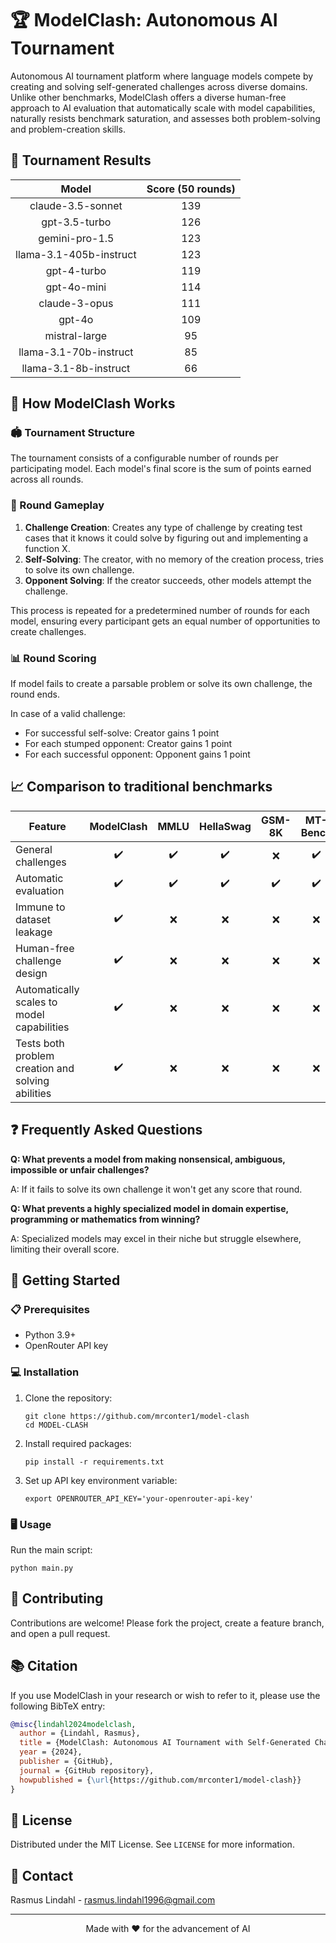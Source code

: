 # 🏆 ModelClash: Autonomous AI Tournament

Autonomous AI tournament platform where language models compete by creating and solving self-generated challenges across diverse domains. Unlike other benchmarks, ModelClash offers a diverse human-free approach to AI evaluation that automatically scale with model capabilities, naturally resists benchmark saturation, and assesses both problem-solving and problem-creation skills.

## 🏅 Tournament Results

<div align="center">

| Model                   | Score (50 rounds) |
|:-----------------------:|:-----:|
| claude-3.5-sonnet       | 139   |
| gpt-3.5-turbo           | 126   |
| gemini-pro-1.5          | 123   |
| llama-3.1-405b-instruct | 123   |
| gpt-4-turbo             | 119   |
| gpt-4o-mini             | 114   |
| claude-3-opus           | 111   |
| gpt-4o                  | 109   |
| mistral-large           | 95    |
| llama-3.1-70b-instruct  | 85    |
| llama-3.1-8b-instruct   | 66    |

</div>

## 🧠 How ModelClash Works

### 🏟️ Tournament Structure

The tournament consists of a configurable number of rounds per participating model. Each model's final score is the sum of points earned across all rounds.

### 🎯 Round Gameplay

1. **Challenge Creation**: Creates any type of challenge by creating test cases that it knows it could solve by figuring out and implementing a function X.
2. **Self-Solving**: The creator, with no memory of the creation process, tries to solve its own challenge.
3. **Opponent Solving**: If the creator succeeds, other models attempt the challenge.

This process is repeated for a predetermined number of rounds for each model, ensuring every participant gets an equal number of opportunities to create challenges.

### 📊 Round Scoring

If model fails to create a parsable problem or solve its own challenge, the round ends.

In case of a valid challenge:
- For successful self-solve: Creator gains 1 point
- For each stumped opponent: Creator gains 1 point
- For each successful opponent: Opponent gains 1 point

## 📈 Comparison to traditional benchmarks

| Feature                                           | ModelClash | MMLU | HellaSwag | GSM-8K | MT-Bench | AlpacaEval | Chatbot Arena |
|---------------------------------------------------|:----------:|:----:|:---------:|:------:|:--------:|:----------:|:-------------:|
| General challenges                                |     ✔️     |  ✔️  |     ✔️    |   ❌   |    ✔️    |     ❌     |      ✔️       |
| Automatic evaluation                              |     ✔️     |  ✔️  |     ✔️    |   ✔️   |    ✔️    |     ✔️     |      ❌       |
| Immune to dataset leakage                         |     ✔️     |  ❌  |     ❌    |   ❌   |    ❌    |     ❌     |      ✔️       |
| Human-free challenge design                       |     ✔️     |  ❌  |     ❌    |   ❌   |    ❌    |     ❌     |      ❌       |
| Automatically scales to model capabilities        |     ✔️     |  ❌  |     ❌    |   ❌   |    ❌    |     ❌     |      ❌       |
| Tests both problem creation and solving abilities |     ✔️     |  ❌  |     ❌    |   ❌   |    ❌    |     ❌     |      ❌       |

## ❓ Frequently Asked Questions

**Q: What prevents a model from making nonsensical, ambiguous, impossible or unfair challenges?**

A: If it fails to solve its own challenge it won't get any score that round.

**Q: What prevents a highly specialized model in domain expertise, programming or mathematics from winning?**

A: Specialized models may excel in their niche but struggle elsewhere, limiting their overall score.

## 🚀 Getting Started

### 📋 Prerequisites

- Python 3.9+
- OpenRouter API key

### 💻 Installation

1. Clone the repository:
   ```
   git clone https://github.com/mrconter1/model-clash
   cd MODEL-CLASH
   ```

2. Install required packages:
   ```
   pip install -r requirements.txt
   ```

3. Set up API key environment variable:
   ```
   export OPENROUTER_API_KEY='your-openrouter-api-key'
   ```

### 🖥️ Usage

Run the main script:

```
python main.py
```

## 👥 Contributing

Contributions are welcome! Please fork the project, create a feature branch, and open a pull request.

## 📚 Citation

If you use ModelClash in your research or wish to refer to it, please use the following BibTeX entry:

```bibtex
@misc{lindahl2024modelclash,
  author = {Lindahl, Rasmus},
  title = {ModelClash: Autonomous AI Tournament with Self-Generated Challenges for Competitive Language Model Evaluation},
  year = {2024},
  publisher = {GitHub},
  journal = {GitHub repository},
  howpublished = {\url{https://github.com/mrconter1/model-clash}}
}
```

## 📄 License

Distributed under the MIT License. See `LICENSE` for more information.

## 📧 Contact

Rasmus Lindahl - rasmus.lindahl1996@gmail.com

---

<p align="center">Made with ❤️ for the advancement of AI</p>